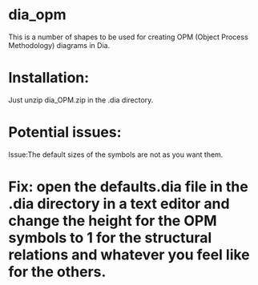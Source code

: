 dia_opm
=======

This is a number of shapes to be used for creating OPM (Object Process
Methodology) diagrams in Dia.

Installation: 
=============
Just unzip dia_OPM.zip in the .dia directory.


Potential issues: 
=================

Issue:The default sizes of the symbols are not as you want them.

Fix: open the defaults.dia file in the .dia directory in a text editor
and change the height for the OPM symbols to 1 for the structural
relations and whatever you feel like for the others.
=======


